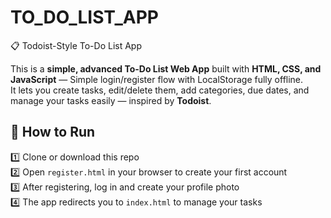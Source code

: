 # TO_DO_LIST_APP
📋 Todoist-Style To-Do List App

This is a **simple, advanced To-Do List Web App** built with **HTML, CSS, and JavaScript** — Simple login/register flow with LocalStorage fully offline.  
It lets you create tasks, edit/delete them, add categories, due dates, and manage your tasks easily — inspired by **Todoist**.

## 🚀 How to Run

1️⃣ Clone or download this repo  
2️⃣ Open `register.html` in your browser to create your first account  
3️⃣ After registering, log in and create your profile photo  
4️⃣ The app redirects you to `index.html` to manage your tasks
